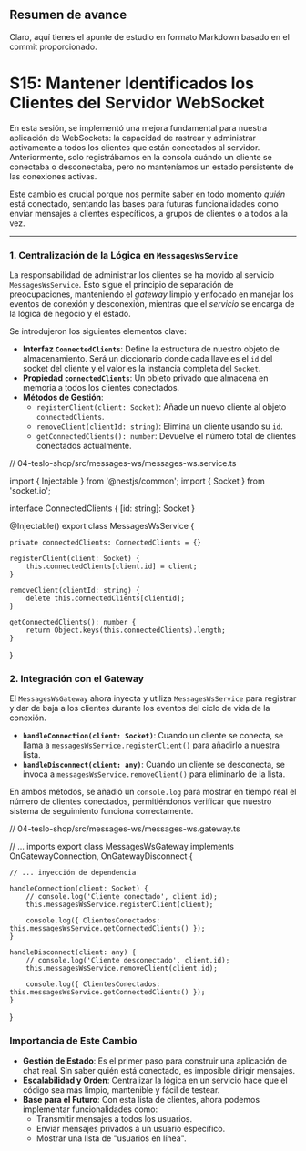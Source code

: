 ## Resumen de avance
Claro, aquí tienes el apunte de estudio en formato Markdown basado en el commit proporcionado.

# S15: Mantener Identificados los Clientes del Servidor WebSocket

En esta sesión, se implementó una mejora fundamental para nuestra aplicación de WebSockets: la capacidad de rastrear y administrar activamente a todos los clientes que están conectados al servidor. Anteriormente, solo registrábamos en la consola cuándo un cliente se conectaba o desconectaba, pero no manteníamos un estado persistente de las conexiones activas.

Este cambio es crucial porque nos permite saber en todo momento *quién* está conectado, sentando las bases para futuras funcionalidades como enviar mensajes a clientes específicos, a grupos de clientes o a todos a la vez.

---

### 1. Centralización de la Lógica en `MessagesWsService`

La responsabilidad de administrar los clientes se ha movido al servicio `MessagesWsService`. Esto sigue el principio de separación de preocupaciones, manteniendo el *gateway* limpio y enfocado en manejar los eventos de conexión y desconexión, mientras que el *servicio* se encarga de la lógica de negocio y el estado.

Se introdujeron los siguientes elementos clave:

*   **Interfaz `ConnectedClients`**: Define la estructura de nuestro objeto de almacenamiento. Será un diccionario donde cada llave es el `id` del socket del cliente y el valor es la instancia completa del `Socket`.
*   **Propiedad `connectedClients`**: Un objeto privado que almacena en memoria a todos los clientes conectados.
*   **Métodos de Gestión**:
    *   `registerClient(client: Socket)`: Añade un nuevo cliente al objeto `connectedClients`.
    *   `removeClient(clientId: string)`: Elimina un cliente usando su `id`.
    *   `getConnectedClients(): number`: Devuelve el número total de clientes conectados actualmente.

// 04-teslo-shop/src/messages-ws/messages-ws.service.ts

import { Injectable } from '@nestjs/common';
import { Socket } from 'socket.io';

interface ConnectedClients {
	[id: string]: Socket
}

@Injectable()
export class MessagesWsService {

	private connectedClients: ConnectedClients = {}

	registerClient(client: Socket) {
		this.connectedClients[client.id] = client;
	}

	removeClient(clientId: string) {
		delete this.connectedClients[clientId];
	}

	getConnectedClients(): number {
		return Object.keys(this.connectedClients).length;
	}
}

### 2. Integración con el Gateway

El `MessagesWsGateway` ahora inyecta y utiliza `MessagesWsService` para registrar y dar de baja a los clientes durante los eventos del ciclo de vida de la conexión.

*   **`handleConnection(client: Socket)`**: Cuando un cliente se conecta, se llama a `messagesWsService.registerClient()` para añadirlo a nuestra lista.
*   **`handleDisconnect(client: any)`**: Cuando un cliente se desconecta, se invoca a `messagesWsService.removeClient()` para eliminarlo de la lista.

En ambos métodos, se añadió un `console.log` para mostrar en tiempo real el número de clientes conectados, permitiéndonos verificar que nuestro sistema de seguimiento funciona correctamente.

// 04-teslo-shop/src/messages-ws/messages-ws.gateway.ts

// ... imports
export class MessagesWsGateway implements OnGatewayConnection, OnGatewayDisconnect {

	// ... inyección de dependencia

	handleConnection(client: Socket) {
		// console.log('Cliente conectado', client.id);
		this.messagesWsService.registerClient(client);

		console.log({ ClientesConectados: this.messagesWsService.getConnectedClients() });
	}

	handleDisconnect(client: any) {
		// console.log('Cliente desconectado', client.id);
		this.messagesWsService.removeClient(client.id);

		console.log({ ClientesConectados: this.messagesWsService.getConnectedClients() });
	}
}

### Importancia de Este Cambio

*   **Gestión de Estado**: Es el primer paso para construir una aplicación de chat real. Sin saber quién está conectado, es imposible dirigir mensajes.
*   **Escalabilidad y Orden**: Centralizar la lógica en un servicio hace que el código sea más limpio, mantenible y fácil de testear.
*   **Base para el Futuro**: Con esta lista de clientes, ahora podemos implementar funcionalidades como:
    *   Transmitir mensajes a todos los usuarios.
    *   Enviar mensajes privados a un usuario específico.
    *   Mostrar una lista de "usuarios en línea".
